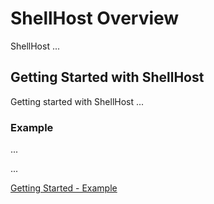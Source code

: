 # ShellHost Overview

ShellHost ...

## Getting Started with ShellHost

Getting started with ShellHost ...

### Example

...

...

[Getting Started - Example](getting-started/example.md)
